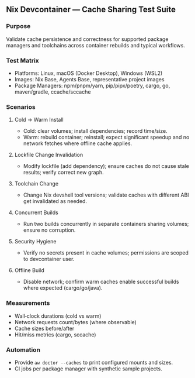 ## Nix Devcontainer — Cache Sharing Test Suite

### Purpose

Validate cache persistence and correctness for supported package managers and toolchains across container rebuilds and typical workflows.

### Test Matrix

- Platforms: Linux, macOS (Docker Desktop), Windows (WSL2)
- Images: Nix Base, Agents Base, representative project images
- Package Managers: npm/pnpm/yarn, pip/pipx/poetry, cargo, go, maven/gradle, ccache/sccache

### Scenarios

1. Cold → Warm Install
   - Cold: clear volumes; install dependencies; record time/size.
   - Warm: rebuild container; reinstall; expect significant speedup and no network fetches where offline cache applies.

2. Lockfile Change Invalidation
   - Modify lockfile (add dependency); ensure caches do not cause stale results; verify correct new graph.

3. Toolchain Change
   - Change Nix devshell tool versions; validate caches with different ABI get invalidated as needed.

4. Concurrent Builds
   - Run two builds concurrently in separate containers sharing volumes; ensure no corruption.

5. Security Hygiene
   - Verify no secrets present in cache volumes; permissions are scoped to devcontainer user.

6. Offline Build
   - Disable network; confirm warm caches enable successful builds where expected (cargo/go/java).

### Measurements

- Wall‑clock durations (cold vs warm)
- Network requests count/bytes (where observable)
- Cache sizes before/after
- Hit/miss metrics (cargo, sccache)

### Automation

- Provide `aw doctor --caches` to print configured mounts and sizes.
- CI jobs per package manager with synthetic sample projects.
